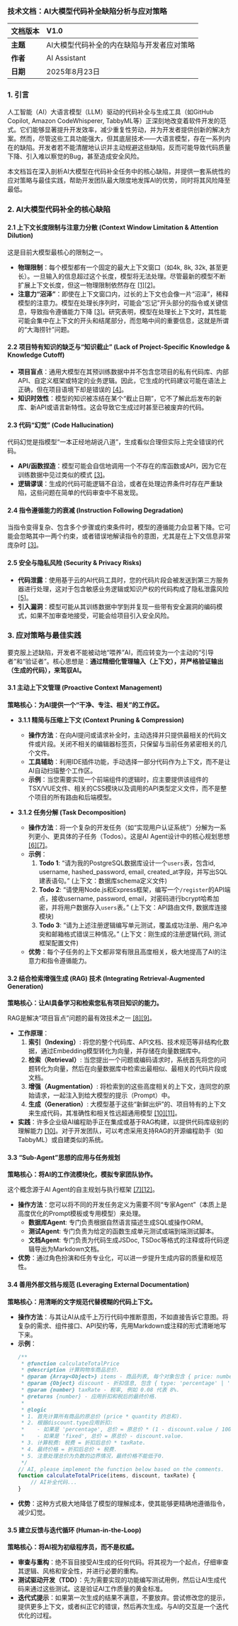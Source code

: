 ### **技术文档：AI大模型代码补全缺陷分析与应对策略**

| **文档版本** | **V1.0**                                     |
| :----------- | :------------------------------------------- |
| **主题**     | AI大模型代码补全的内在缺陷与开发者应对策略   |
| **作者**     | AI Assistant                                 |
| **日期**     | 2025年8月23日                                |

### **1. 引言**

人工智能（AI）大语言模型（LLM）驱动的代码补全与生成工具（如GitHub Copilot, Amazon CodeWhisperer, TabbyML等）正深刻地改变着软件开发的范式。它们能够显著提升开发效率，减少重复性劳动，并为开发者提供创新的解决方案。然而，尽管这些工具功能强大，但其底层技术——大语言模型，存在一系列内在的缺陷。开发者若不能清醒地认识并主动规避这些缺陷，反而可能导致代码质量下降、引入难以察觉的Bug，甚至造成安全风险。

本文档旨在深入剖析AI大模型在代码补全任务中的核心缺陷，并提供一套系统性的应对策略与最佳实践，帮助开发团队最大限度地发挥AI的优势，同时将其风险降至最低。

### **2. AI大模型代码补全的核心缺陷**

#### **2.1 上下文长度限制与注意力分散 (Context Window Limitation & Attention Dilution)**

这是目前大模型最核心的限制之一。

*   **物理限制**：每个模型都有一个固定的最大上下文窗口（如4k, 8k, 32k, 甚至更长）。一旦输入的信息超过这个长度，模型将无法处理。尽管最新的模型不断扩展上下文长度，但这一物理限制依然存在 [[1]](https://insight.xiaoduoai.com/intelligent-frontiers/models/how-to-break-through-technical-bottlenecks-and-expand-the-context-length-of-llm.html)[[2]](https://blog.csdn.net/OneFlow_Official/article/details/133110112)。
*   **注意力“沼泽”**：即使在上下文窗口内，过长的上下文也会像一片“沼泽”，稀释模型的注意力。模型在处理长序列时，可能会“忘记”开头部分的指令或关键信息，导致指令遵循能力下降 [[3]](https://m.huxiu.com/article/4724429.html)。研究表明，模型在处理长上下文时，其性能可能会集中在上下文的开头和结尾部分，而忽略中间的重要信息，这就是所谓的“大海捞针”问题。

#### **2.2 项目特有知识的缺乏与“知识截止” (Lack of Project-Specific Knowledge & Knowledge Cutoff)**

*   **项目盲点**：通用大模型在其预训练数据中并不包含您项目的私有代码库、内部API、自定义框架或特定的业务逻辑。因此，它生成的代码建议可能在语法上正确，但在项目语境下却是错误的 [[4]](https://yylives.cc/2024/05/15/enhancing-ai-coding-assistants-with-context-using-rag-and-sem-rag/)。
*   **知识时效性**：模型的知识被冻结在某个“截止日期”，它不了解此后发布的新库、新API或语言新特性。这会导致它生成过时甚至已被废弃的代码。

#### **2.3 代码“幻觉” (Code Hallucination)**

代码幻觉是指模型“一本正经地胡说八道”，生成看似合理但实际上完全错误的代码。

*   **API/函数捏造**：模型可能会自信地调用一个不存在的库函数或API，因为它在训练数据中见过类似的模式 [[3]](https://m.huxiu.com/article/4724429.html)。
*   **逻辑谬误**：生成的代码可能逻辑不自洽，或者在处理边界条件时存在严重缺陷，这些问题在简单的代码审查中不易发现。

#### **2.4 指令遵循能力的衰减 (Instruction Following Degradation)**

当指令变得复杂、包含多个步骤或约束条件时，模型的遵循能力会显著下降。它可能会忽略其中一两个约束，或者错误地解读指令的意图，尤其是在上下文信息非常庞杂时 [[3]](https://m.huxiu.com/article/4724429.html)。

#### **2.5 安全与隐私风险 (Security & Privacy Risks)**

*   **代码泄露**：使用基于云的AI代码工具时，您的代码片段会被发送到第三方服务器进行处理，这对于包含敏感业务逻辑或知识产权的代码构成了隐私泄露风险 [[5]](https://developer.baidu.com/article/details/2691369)。
*   **引入漏洞**：模型可能从其训练数据中学到并复现一些带有安全漏洞的编码模式，如果不加审查地接受，可能会给项目引入安全风险。

### **3. 应对策略与最佳实践**

要克服上述缺陷，开发者不能被动地“喂养”AI，而应转变为一个主动的“引导者”和“验证者”。核心思想是：**通过精细化管理输入（上下文），并严格验证输出（生成的代码），来驾驭AI。**

#### **3.1 主动上下文管理 (Proactive Context Management)**

**策略核心：为AI提供一个“干净、专注、相关”的工作区。**

*   **3.1.1 精简与压缩上下文 (Context Pruning & Compression)**
    *   **操作方法**：在向AI提问或请求补全时，主动选择并只提供最相关的代码文件或片段。关闭不相关的编辑器标签页，只保留与当前任务紧密相关的几个文件。
    *   **工具辅助**：利用IDE插件功能，手动选择一部分代码作为上下文，而不是让AI自动扫描整个工作区。
    *   **示例**：当您需要实现一个前端组件的逻辑时，应主要提供该组件的TSX/VUE文件、相关的CSS模块以及调用的API类型定义文件，而不是整个项目的所有路由和后端模型。

*   **3.1.2 任务分解 (Task Decomposition)**
    *   **操作方法**：将一个复杂的开发任务（如“实现用户认证系统”）分解为一系列更小、更具体的子任务（Todos）。这是AI Agent设计中的核心规划思想 [[6]](https://www.53ai.com/news/neirongchuangzuo/2025011330685.html)[[7]](https://blog.csdn.net/m0_38007695/article/details/136759268)。
    *   **示例**：
        1.  **Todo 1**: “请为我的PostgreSQL数据库设计一个`users`表，包含id, username, hashed_password, email, created_at字段，并写出SQL建表语句。” (上下文：数据库schema定义文件)
        2.  **Todo 2**: “请使用Node.js和Express框架，编写一个`/register`的API端点，接收username, password, email，对密码进行bcrypt哈希加密，并将用户数据存入`users`表。” (上下文：API路由文件, 数据库连接模块)
        3.  **Todo 3**: “请为上述注册逻辑编写单元测试，覆盖成功注册、用户名冲突和邮箱格式错误三种情况。” (上下文：刚生成的注册逻辑代码, 测试框架配置文件)
    *   **优势**：每个子任务的上下文都非常有限且高度相关，极大地提高了AI的注意力和指令遵循能力。

#### **3.2 结合检索增强生成 (RAG) 技术 (Integrating Retrieval-Augmented Generation)**

**策略核心：让AI具备学习和检索您私有项目知识的能力。**

RAG是解决“项目盲点”问题的最有效技术之一 [[8]](https://www.redhat.com/zh-cn/blog/redefining-development-retrieval-augmented-generation-rag-revolution-software-engineering)[[9]](https://www.waytoagi.com/zh/question/27264)。

*   **工作原理**：
    1.  **索引（Indexing）**: 将您的整个代码库、API文档、技术规范等非结构化数据，通过Embedding模型转化为向量，并存储在向量数据库中。
    2.  **检索（Retrieval）**: 当您提出一个问题或编码请求时，系统首先将您的问题转化为向量，然后在向量数据库中检索出最相似、最相关的代码片段或文档。
    3.  **增强（Augmentation）**: 将检索到的这些高度相关的上下文，连同您的原始请求，一起注入到给大模型的提示（Prompt）中。
    4.  **生成（Generation）**: 大模型基于这些“新鲜出炉”的、项目特有的上下文来生成代码，其准确性和相关性远超通用模型 [[10]](https://docs.feishu.cn/v/wiki/O0ALwBonXiX11Kkqw17c1OeHntd/an)[[11]](https://juejin.cn/post/7541304587761631278)。
*   **实践**：许多企业级AI编程助手正在集成或基于RAG构建，以提供代码库级别的理解能力 [[10]](https://docs.feishu.cn/v/wiki/O0ALwBonXiX11Kkqw17c1OeHntd/an)。对于开发团队，可以考虑采用支持RAG的开源编程助手（如TabbyML）或自建类似的系统。

#### **3.3 “Sub-Agent”思想的应用与任务规划**

**策略核心：将AI的工作流模块化，模拟专家团队协作。**

这个概念源于AI Agent的自主规划与执行框架 [[7]](https://blog.csdn.net/m0_38007695/article/details/136759268)[[12]](https://cloud.baidu.com/article/3374268)。

*   **操作方法**：您可以将不同的开发任务定义为需要不同“专家Agent”（本质上是高度优化的Prompt模板或专用模型）来处理。
    *   **数据库Agent**: 专门负责根据自然语言描述生成SQL或操作ORM。
    *   **测试Agent**: 专门负责为给定的函数生成单元测试或端到端测试脚本。
    *   **文档Agent**: 专门负责为代码生成JSDoc, TSDoc等格式的注释或将代码逻辑导出为Markdown文档。
*   **优势**：通过角色扮演和任务专业化，可以进一步提升生成内容的质量和规范性。

#### **3.4 善用外部文档与规范 (Leveraging External Documentation)**

**策略核心：用清晰的文字规范代替模糊的代码上下文。**

*   **操作方法**：与其让AI从成千上万行代码中推断意图，不如直接告诉它意图。将复杂的需求、组件接口、API契约等，先用Markdown或注释的形式清晰地写下来。
*   **示例**：
    ```typescript
    /**
     * @function calculateTotalPrice
     * @description 计算购物车商品总价.
     * @param {Array<Object>} items - 商品列表, 每个对象包含 { price: number, quantity: number }.
     * @param {Object} discount - 折扣信息, 包含 { type: 'percentage' | 'fixed', value: number }.
     * @param {number} taxRate - 税率, 例如 0.08 代表 8%.
     * @returns {number} - 应用折扣和税后的最终价格.
     *
     * @logic
     * 1. 首先计算所有商品的原总价 (price * quantity 的总和).
     * 2. 根据discount.type应用折扣:
     *    - 如果是 'percentage', 总价 = 原总价 * (1 - discount.value / 100).
     *    - 如果是 'fixed', 总价 = 原总价 - discount.value.
     * 3. 计算税费: 税费 = 折扣后总价 * taxRate.
     * 4. 最终价格 = 折扣后总价 + 税费.
     * 5. 注意处理总价为负数的边界情况，最终价格不能低于0.
     */
    // AI, please implement the function below based on the comments.
    function calculateTotalPrice(items, discount, taxRate) {
        // AI补全代码...
    }
    ```
*   **优势**：这种方式极大地降低了模型的理解成本，使其能够更精确地遵循指令，减少幻觉。

#### **3.5 建立反馈与迭代循环 (Human-in-the-Loop)**

**策略核心：将AI视为初级程序员，而不是权威。**

*   **审查与重构**：绝不盲目接受AI生成的任何代码。将其视为一个起点，仔细审查其逻辑、风格和安全性，并进行必要的重构。
*   **测试驱动开发（TDD）**：先为需要实现的功能编写测试用例，然后让AI生成代码来通过这些测试。这是验证AI工作质量的黄金标准。
*   **迭代式提示**：如果第一次生成的结果不满意，不要放弃。尝试修改您的提示，提供更多上下文，或者纠正它的错误，然后再次生成。与AI的交互是一个迭代优化的过程。
